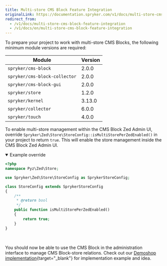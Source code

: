 ```yaml
---
title: Multi-store CMS Block Feature Integration
originalLink: https://documentation.spryker.com/v1/docs/multi-store-cms-block-feature-integration
redirect_from:
  - /v1/docs/multi-store-cms-block-feature-integration
  - /v1/docs/en/multi-store-cms-block-feature-integration
---
```


To prepare your project to work with multi-store CMS Blocks, the following minimum module versions are required:

| Module| Version |
| --- | --- |
| `spryker/cms-block` | 2.0.0 |
| `spryker/cms-block-collector` | 2.0.0 |
| `spryker/cms-block-gui` | 2.0.0 |
| `spryker/store` | 1.2.0 |
| `spryker/kernel` | 3.13.0 |
| `spryker/collector` | 6.0.0 |
| `spryker/touch` | 4.0.0 |

To enable multi-store management within the CMS Block Zed Admin UI, override `Spryker\Zed\Store\StoreConfig::isMultiStorePerZedEnabled()` in your project to return `true`. 
This will enable the store management inside the CMS Block Zed Admin UI.
<details open>
<summary>Example override</summary>

```php
<?php
namespace Pyz\Zed\Store;

use Spryker\Zed\Store\StoreConfig as SprykerStoreConfig;

class StoreConfig extends SprykerStoreConfig
{
    /**
     * @return bool
     */
    public function isMultiStorePerZedEnabled()
    {
        return true;
    }
}
```
<br>
</details>

You should now be able to use the CMS Block in the administration interface to manage CMS Block-store relations.
Check out our [Demoshop implementation](https://github.com/spryker/demoshop){target="_blank"} for implementation example and idea.



